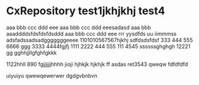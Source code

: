 # CxRepository test1jkhjkhj test4
aaa bbb ccc ddd eee
aaa bbb ccc ddd eeesadasd
aaa bbb
aaaddddsfdsfdsfdsddd
aaa bbb ccc ddd eee rrr yysdfds uu iimmmss
adsfadssadsadgggggggeeee
1101010567567hjkhj
sdfdsdsfdsf
333 444 555 6666 ggg
3333 4444fgjfj
1111 2222
444 555
111 4545
ssssssghghgh
12221
gg
gghhjjllgfghfgkkk

1122hhll
890
fgjjjjjjhhhh
jioji
hjhkjk
hjkhjk
ff
asdas
ret3543
qweqw   fdfdfdfd

uiyuiyu
qwewqewerwer dgdgvbnbvn
